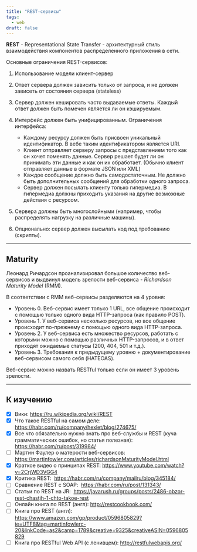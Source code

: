 ```yaml
---
title: "REST-сервисы"
tags:
  - web
draft: false
---
```


**REST** - Representational State Transfer - архитектурный стиль взаимодействия компонентов распределенного приложения в сети.

Основные ограничения REST-сервисов:
1. Использование модели клиент-сервер
2. Ответ сервера должен зависить только от запроса, и не должен зависеть от состояния сервера (stateless)
3. Сервер должен кешировать часто выдаваемые ответы. Каждый ответ должен быть помечен является ли он кэшируемым.
4. Интерфейс должен быть унифицированным. Ограничения интерфейса:

    - Каждому ресурсу должен быть присвоен уникальный идентификатор. В вебе таким идентификатором является URI.
    - Клиент отправляет серверу запросы с представлением того как он хочет поменять данные. Сервер решает будет ли он принимать эти данные и как он их обработает. (Обычно клиент отправляет данные в формате JSON или XML)
    - Каждое сообщение должно быть самодостаточным. Не должно быть дополнительных сообщений для обработки одного запроса.
    - Сервер должен посылать клиенту только гипермедиа. В гипермедиа должны приходить указания на другие возможные действия с ресурсом.

5. Сервера должны быть многослойными (например, чтобы распределять нагрузку на различные машины).
6. Опционально: сервер должен высылать код под требованию (скрипты).

---
## Maturity

Леонард Ричардсон проанализировал большое количество веб-сервисов и выдвинул модель зрелости веб-сервиса - *Richardson Maturity Model* (RMM).

В соответствии с RMM веб-сервисы разделяются на 4 уровня:

- Уровень 0. Веб-сервис имеет только 1 URL, все общение происходит с помощью только одного вида HTTP-запроса (как правило POST).
- Уровень 1. У веб-сервиса несколько ресурсов, но все общение происходит по-прежнему с помощью одного вида HTTP-запроса.
- Уровень 2. У веб-сервиса есть множество ресурсов, работать с которыми можно с помощью различных HTTP-запросов, и в ответ приходят ожидаемые статусы (200, 404, 501 и т.д.).
- Уровень 3. Требования к предыдущему уровню + документирование веб-сервисом самого себя (HATEOAS).

Веб-сервис можно назвать RESTful только если он имеет 3 уровень зрелости.

---
## К изучению

- [X] Вики: https://ru.wikipedia.org/wiki/REST
- [X] Что такое RESTful на самом деле: https://habr.com/ru/company/hexlet/blog/274675/
- [X] Все что обязательно нужно знать про веб-службы и REST (куча грамматических ошибок, но статья полезная): https://habr.com/ru/post/319984/
- [ ] Мартин Фаулер о матерости веб-сервисов: https://martinfowler.com/articles/richardsonMaturityModel.html
- [X] Краткое видео о принципах REST: https://www.youtube.com/watch?v=2CrjWD3VGG4
- [X] Критика REST:  https://habr.com/ru/company/mailru/blog/345184/
- [ ] Сравнение REST с SOAP:  https://habr.com/ru/post/131343/
- [ ] Статьи по REST на JR:  https://javarush.ru/groups/posts/2486-obzor-rest-chastjh-1-chto-takoe-rest
- [ ] Онлайн книга по REST (англ): http://restcookbook.com/
- [ ] Книга про REST (англ): https://www.amazon.com/gp/product/0596805829?ie=UTF8&tag=martinfowlerc-20&linkCode=as2&camp=1789&creative=9325&creativeASIN=0596805829
- [ ] Книга про RESTful Web API (с ленивцем): http://restfulwebapis.org/